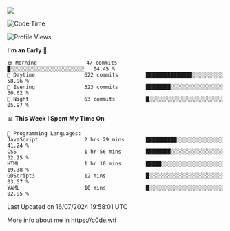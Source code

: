 <a href="https://wakatime.com"><img src="https://wakatime.com/share/@c0dezin/b7f18a7c-ab3a-40b8-8bc7-b1b7bf71f1d6.svg" /></a>

<!--START_SECTION:waka-->
![Code Time](http://img.shields.io/badge/Code%20Time-72%20hrs%207%20mins-blue)

![Profile Views](http://img.shields.io/badge/Profile%20Views-0-blue)

**I'm an Early 🐤** 

```text
🌞 Morning                47 commits          █░░░░░░░░░░░░░░░░░░░░░░░░   04.45 % 
🌆 Daytime                622 commits         ███████████████░░░░░░░░░░   58.96 % 
🌃 Evening                323 commits         ████████░░░░░░░░░░░░░░░░░   30.62 % 
🌙 Night                  63 commits          █░░░░░░░░░░░░░░░░░░░░░░░░   05.97 % 
```


📊 **This Week I Spent My Time On** 

```text
💬 Programming Languages: 
JavaScript               2 hrs 29 mins       ██████████░░░░░░░░░░░░░░░   41.24 % 
CSS                      1 hr 56 mins        ████████░░░░░░░░░░░░░░░░░   32.25 % 
HTML                     1 hr 10 mins        █████░░░░░░░░░░░░░░░░░░░░   19.38 % 
GDScript3                12 mins             █░░░░░░░░░░░░░░░░░░░░░░░░   03.57 % 
YAML                     10 mins             █░░░░░░░░░░░░░░░░░░░░░░░░   02.95 % 
```


 Last Updated on 16/07/2024 19:58:01 UTC
<!--END_SECTION:waka-->

More info about me in https://c0de.wtf
